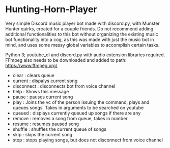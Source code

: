 # Hunting-Horn-Player

Very simple Discord music player bot made with discord.py, with Munster Hunter quirks, created for a couple friends. Do not recommend adding additional functionalities to this bot without organizing the existing music bot functionality into a cog, as this was made with just the music bot in mind, and uses some messy global variables to accomplish certain tasks.

Python 3; youtube_dl and discord.py with audio extension libraries required. FFmpeg also needs to be downloaded and added to path: https://www.ffmpeg.org/

  - clear :      clears queue
  - current :    dispalys current song
  - disconnect : disconnects bot from voice channel
  - help :       Shows this message
  - pause :      pauses current song
  - play :      Joins the vc of the person issuing the command, plays and queues songs. Takes in arguments to be searched on youtube
  - queued :     displays currently queued up songs if there are any
  - remove :     removes a song from queue, takes in number
  - resume :     resumes paused song
  - shuffle :    shuffles the current queue of songs
  - skip :       skips the current song
  - stop :       stops playing songs, but does not disconnect from voice channel
